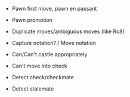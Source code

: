 - Pawn first move, pawn en passant
- Pawn promotion

- Duplicate moves/ambiguous moves (like Rc8)
- Capture notation? / Move notation
- Can/Can't castle appropriately
- Can't move into check
- Detect check/checkmate
- Detect stalemate


